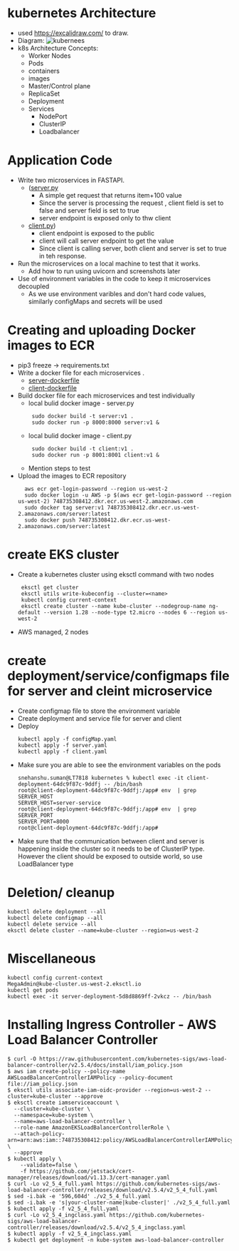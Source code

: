 # kubernetes Architecture 
- used https://excalidraw.com/ to draw.
- Diagram:
![kubernees](https://github.com/snehanshu11/kubernetes-microservices/assets/8538859/c6865abb-4877-42ed-94e4-c048e8ae530e)
- k8s Architecture Concepts:
  - Worker Nodes
  - Pods
  - containers
  - images
  - Master/Control plane
  - ReplicaSet
  - Deployment
  - Services
    - NodePort
    - ClusterIP
    - Loadbalancer
    
# Application Code
- Write two microservices in FASTAPI.
  - ([server.py](https://github.com/snehanshu11/kubernetes-microservices/blob/main/server/server.py)
    - A simple get request that returns item+100 value
    - Since the server is processing the request , client field is set to false and server field is set to true
    - server endpoint is exposed only to thw client
  - [client.py](https://github.com/snehanshu11/kubernetes-microservices/blob/main/client/client.py))
    - client endpoint is exposed to the public
    - client will call server endpoint to get the value
    - Since client is calling server, both client and server is set to true in teh response. 
- Run the microservices on a local machine to test that it works.
  - Add how to run using uvicorn and screenshots later
- Use of  environment variables in the code to keep it microservices decoupled
  - As we use environment varibles and don't hard code values, similarly configMaps and secrets will be used  

# Creating and uploading Docker images to ECR
- pip3 freeze -> requirements.txt
- Write a docker file for each microservices .
  - [server-dockerfile](https://github.com/snehanshu11/kubernetes-microservices/blob/main/server/Dockerfile)
  - [client-dockerfile](https://github.com/snehanshu11/kubernetes-microservices/blob/main/client/Dockerfile)
- Build docker file for each microservices and test individually
   - local bulid docker image - server.py
     ```
      sudo docker build -t server:v1 .
      sudo docker run -p 8000:8000 server:v1 &
     ```
   - local bulid docker image - client.py
     ```
      sudo docker build -t client:v1 .
      sudo docker run -p 8001:8001 client:v1 &
     ```
   - Mention steps to test
- Upload the images to ECR repository
  ``` 
    aws ecr get-login-password --region us-west-2
    sudo docker login -u AWS -p $(aws ecr get-login-password --region us-west-2) 748735308412.dkr.ecr.us-west-2.amazonaws.com
    sudo docker tag server:v1 748735308412.dkr.ecr.us-west-2.amazonaws.com/server:latest
    sudo docker push 748735308412.dkr.ecr.us-west-2.amazonaws.com/server:latest
  ```
  
# create EKS cluster
- Create a kubernetes cluster using eksctl command with two nodes 
  ```
   eksctl get cluster
   eksctl utils write-kubeconfig --cluster=<name>
   kubectl config current-context 
   eksctl create cluster --name kube-cluster --nodegroup-name ng-default --version 1.28 --node-type t2.micro --nodes 6 --region us-west-2
  ```
-  AWS managed, 2 nodes

# create deployment/service/configmaps  file for server and cleint microservice
- Create configmap file to store the environment variable
- Create deployment and service file for server and client
- Deploy
  ```
  kubectl apply -f configMap.yaml
  kubectl apply -f server.yaml
  kubectl apply -f client.yaml
  ```
- Make sure you are able to see the environment variables on the pods
  ```
  snehanshu.suman@LT7818 kubernetes % kubectl exec -it client-deployment-64dc9f87c-9ddfj -- /bin/bash
  root@client-deployment-64dc9f87c-9ddfj:/app# env  | grep SERVER_HOST
  SERVER_HOST=server-service
  root@client-deployment-64dc9f87c-9ddfj:/app# env  | grep SERVER_PORT
  SERVER_PORT=8000
  root@client-deployment-64dc9f87c-9ddfj:/app# 

  ```
- Make sure that the communication between client and server  is happening inside the cluster so it needs to be of ClusterIP type. However the client should be exposed to outside world, so use LoadBalancer type




# Deletion/ cleanup
```
kubectl delete deployment --all
kubectl delete configmap --all 
kubectl delete service --all
eksctl delete cluster --name=kube-cluster --region=us-west-2
```

# Miscellaneous
```
kubectl config current-context 
MegaAdmin@kube-cluster.us-west-2.eksctl.io
kubectl get pods
kubectl exec -it server-deployment-5d8d8869ff-2vkcz -- /bin/bash
```

# Installing Ingress Controller - AWS Load Balancer Controller
```
$ curl -O https://raw.githubusercontent.com/kubernetes-sigs/aws-load-balancer-controller/v2.5.4/docs/install/iam_policy.json 
$ aws iam create-policy --policy-name AWSLoadBalancerControllerIAMPolicy --policy-document file://iam_policy.json
$ eksctl utils associate-iam-oidc-provider --region=us-west-2 --cluster=kube-cluster --approve
$ eksctl create iamserviceaccount \
  --cluster=kube-cluster \
  --namespace=kube-system \
  --name=aws-load-balancer-controller \
  --role-name AmazonEKSLoadBalancerControllerRole \
  --attach-policy-arn=arn:aws:iam::748735308412:policy/AWSLoadBalancerControllerIAMPolicy \
  --approve
$ kubectl apply \
    --validate=false \
    -f https://github.com/jetstack/cert-manager/releases/download/v1.13.3/cert-manager.yaml
$ curl -Lo v2_5_4_full.yaml https://github.com/kubernetes-sigs/aws-load-balancer-controller/releases/download/v2.5.4/v2_5_4_full.yaml
$ sed -i.bak -e '596,604d' ./v2_5_4_full.yaml
$ sed -i.bak -e 's|your-cluster-name|kube-cluster|' ./v2_5_4_full.yaml
$ kubectl apply -f v2_5_4_full.yaml
$ curl -Lo v2_5_4_ingclass.yaml https://github.com/kubernetes-sigs/aws-load-balancer-controller/releases/download/v2.5.4/v2_5_4_ingclass.yaml
$ kubectl apply -f v2_5_4_ingclass.yaml
$ kubectl get deployment -n kube-system aws-load-balancer-controller
``` 
